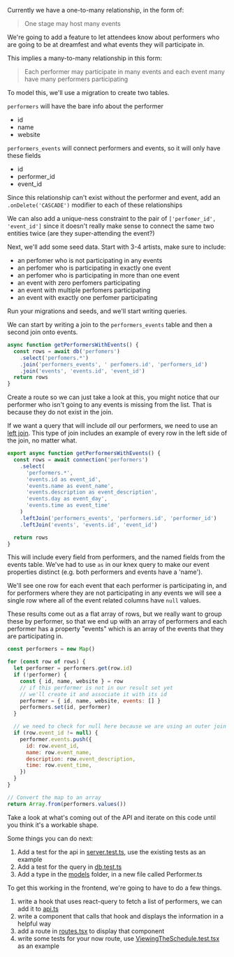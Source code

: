 Currently we have a one-to-many relationship, in the form of:

> One stage may host many events

We're going to add a feature to let attendees know about performers who are going to be at dreamfest and what events they will participate in.

This implies a many-to-many relationship in this form:

> Each performer may participate in many events and each event
> many have many performers participating

To model this, we'll use a migration to create two tables.

`performers` will have the bare info about the performer

- id
- name
- website

`performers_events` will connect performers and events, so it will only have these fields

- id
- performer_id
- event_id

Since this relationship can't exist without the performer and event, add an `.onDelete('CASCADE')` modifier to each of these relationships

We can also add a unique-ness constraint to the pair of `['perfomer_id', 'event_id']` since it doesn't really make sense to connect the same two entities twice (are they super-attending the event?)

Next, we'll add some seed data. Start with 3-4 artists, make sure to include:

- an perfomer who is not participating in any events
- an perfomer who is participating in exactly one event
- an perfomer who is participating in more than one event
- an event with zero perfomers participating
- an event with multiple perfomers participating
- an event with exactly one perfomer participating

Run your migrations and seeds, and we'll start writing queries.

We can start by writing a join to the `performers_events` table and then a second join onto events.

```js
async function getPerformersWithEvents() {
  const rows = await db('perfomers')
    .select('perfomers.*')
    .join('performers_events', ' perfomers.id', 'performers_id')
    .join('events', 'events.id', 'event_id')
  return rows
}
```

Create a route so we can just take a look at this, you might notice that our performer who isn't going to any events is missing from the list. That is because they do not exist in the join.

If we want a query that will include _all_ our performers, we need to use an [left join](<https://en.wikipedia.org/wiki/Join_(SQL)#Left_outer_join>). This type of join includes an example of every row in the left side of the join, no matter what.

```js
export async function getPerformersWithEvents() {
  const rows = await connection('performers')
    .select(
      'performers.*',
      'events.id as event_id',
      'events.name as event_name',
      'events.description as event_description',
      'events.day as event_day',
      'events.time as event_time'
    )
    .leftJoin('performers_events', 'performers.id', 'performer_id')
    .leftJoin('events', 'events.id', 'event_id')

  return rows
}
```

This will include every field from performers, and the named fields from the events table. We've had to use `as` in our knex query to make our event properties distinct (e.g. both performers and events have a 'name').

We'll see one row for each event that each performer is participating in, and for performers where they are not participating in any events we will see a single row where all of the event related columns have `null` values.

These results come out as a flat array of rows, but we really want to group these by performer, so that we end up with an array of performers and each performer has a property "events" which is an array of the events that they are participating in.

```js
const performers = new Map()

for (const row of rows) {
  let performer = performers.get(row.id)
  if (!performer) {
    const { id, name, website } = row
    // if this performer is not in our result set yet
    // we'll create it and associate it with its id
    performer = { id, name, website, events: [] }
    performers.set(id, performer)
  }

  // we need to check for null here because we are using an outer join
  if (row.event_id != null) {
    performer.events.push({
      id: row.event_id,
      name: row.event_name,
      description: row.event_description,
      time: row.event_time,
    })
  }
}

// Convert the map to an array
return Array.from(performers.values())
```

Take a look at what's coming out of the API and iterate on this code until you think it's a workable shape.

Some things you can do next:

1. Add a test for the api in [server.test.ts](../server/tests/server.test.ts), use the existing tests as an example
2. Add a test for the query in [db.test.ts](../server/db/tests/db.test.ts)
3. Add a type in the [models](../models/) folder, in a new file called Performer.ts

To get this working in the frontend, we're going to have to do a few things.

1. write a hook that uses react-query to fetch a list of performers, we can add it to [api.ts](../client/hooks/api.ts)
2. write a component that calls that hook and displays the information in a helpful way
3. add a route in [routes.tsx](../client/routes.tsx) to display that component
4. write some tests for your now route, use [ViewingTheSchedule.test.tsx](../client/__tests__/ViewingTheSchedule.test.tsx) as an example
